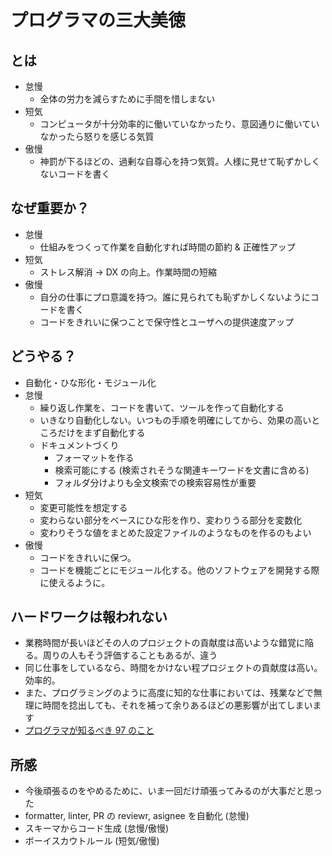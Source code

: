 # プログラマの三大美徳

## とは
- 怠慢
  - 全体の労力を減らすために手間を惜しまない
- 短気
  - コンピュータが十分効率的に働いていなかったり、意図通りに働いていなかったら怒りを感じる気質
- 傲慢
  - 神罰が下るほどの、過剰な自尊心を持つ気質。人様に見せて恥ずかしくないコードを書く

## なぜ重要か？
- 怠慢
  - 仕組みをつくって作業を自動化すれば時間の節約 & 正確性アップ
- 短気
  - ストレス解消 → DX の向上。作業時間の短縮
- 傲慢
  - 自分の仕事にプロ意識を持つ。誰に見られても恥ずかしくないようにコードを書く
  - コードをきれいに保つことで保守性とユーザへの提供速度アップ

## どうやる？
- 自動化・ひな形化・モジュール化
- 怠慢
  - 繰り返し作業を、コードを書いて、ツールを作って自動化する
  - いきなり自動化しない。いつもの手順を明確にしてから、効果の高いところだけをまず自動化する
  - ドキュメントづくり
    - フォーマットを作る
    - 検索可能にする (検索されそうな関連キーワードを文書に含める)
    - フォルダ分けよりも全文検索での検索容易性が重要
- 短気
  - 変更可能性を想定する
  - 変わらない部分をベースにひな形を作り、変わりうる部分を変数化
  - 変わりそうな値をまとめた設定ファイルのようなものを作るのもよい
- 傲慢
  - コードをきれいに保つ。
  - コードを機能ごとにモジュール化する。他のソフトウェアを開発する際に使えるように。

## ハードワークは報われない
- 業務時間が長いほどその人のプロジェクトの貢献度は高いような錯覚に陥る。周りの人もそう評価することもあるが、違う
- 同じ仕事をしているなら、時間をかけない程プロジェクトの貢献度は高い。効率的。
- また、プログラミングのように高度に知的な仕事においては、残業などで無理に時間を捻出しても、それを補って余りあるほどの悪影響が出てしまいます
- [プログラマが知るべき 97 のこと]([url](https://xn--97-273ae6a4irb6e2hsoiozc2g4b8082p.com/%E3%82%A8%E3%83%83%E3%82%BB%E3%82%A4/%E3%83%8F%E3%83%BC%E3%83%89%E3%83%AF%E3%83%BC%E3%82%AF%E3%81%AF%E5%A0%B1%E3%82%8F%E3%82%8C%E3%81%AA%E3%81%84/))

## 所感
- 今後頑張るのをやめるために、いま一回だけ頑張ってみるのが大事だと思った
- formatter, linter, PR の reviewr, asignee を自動化 (怠慢)
- スキーマからコード生成 (怠慢/傲慢)
- ボーイスカウトルール (短気/傲慢)
